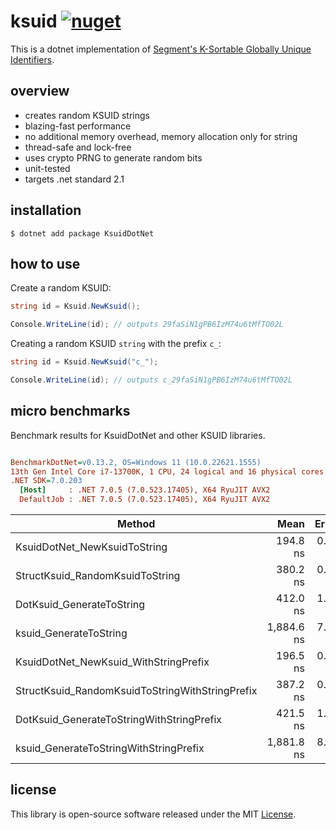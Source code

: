 # ksuid [![nuget](https://img.shields.io/nuget/v/KsuidDotNet?style=flat-square)](https://www.nuget.org/packages/KsuidDotNet)

This is a dotnet implementation of [Segment's K-Sortable Globally Unique Identifiers](https://github.com/segmentio/ksuid).

## overview

- creates random KSUID strings
- blazing-fast performance
- no additional memory overhead, memory allocation only for string
- thread-safe and lock-free
- uses crypto PRNG to generate random bits
- unit-tested
- targets .net standard 2.1

## installation

``` pwsh
$ dotnet add package KsuidDotNet
```

## how to use

Create a random KSUID:

``` csharp
string id = Ksuid.NewKsuid();

Console.WriteLine(id); // outputs 29faSiN1gPB6IzM74u6tMfTO02L
```

Creating a random KSUID `string` with the prefix `c_`:

``` csharp
string id = Ksuid.NewKsuid("c_");

Console.WriteLine(id); // outputs c_29faSiN1gPB6IzM74u6tMfTO02L
```

## micro benchmarks

Benchmark results for KsuidDotNet and other KSUID libraries.

``` ini

BenchmarkDotNet=v0.13.2, OS=Windows 11 (10.0.22621.1555)
13th Gen Intel Core i7-13700K, 1 CPU, 24 logical and 16 physical cores
.NET SDK=7.0.203
  [Host]     : .NET 7.0.5 (7.0.523.17405), X64 RyuJIT AVX2
  DefaultJob : .NET 7.0.5 (7.0.523.17405), X64 RyuJIT AVX2
```

|                                    Method |       Mean |   Error |  StdDev |   Gen0 | Allocated |
|------------------------------------------ |-----------:|--------:|--------:|-------:|----------:|
|              KsuidDotNet_NewKsuidToString |   194.8 ns | 0.46 ns | 0.43 ns | 0.0050 |      80 B |
|           StructKsuid_RandomKsuidToString |   380.2 ns | 0.91 ns | 0.85 ns | 0.0048 |      80 B |
|                 DotKsuid_GenerateToString |   412.0 ns | 1.15 ns | 1.08 ns | 0.0839 |    1320 B |
|                    ksuid_GenerateToString | 1,884.6 ns | 7.08 ns | 6.27 ns | 0.4978 |    7824 B |
|           KsuidDotNet_NewKsuid_WithStringPrefix |   196.5 ns | 0.37 ns | 0.35 ns | 0.0050 |      80 B |
| StructKsuid_RandomKsuidToStringWithStringPrefix |   387.2 ns | 0.50 ns | 0.44 ns | 0.0100 |     160 B |
|       DotKsuid_GenerateToStringWithStringPrefix |   421.5 ns | 1.05 ns | 0.98 ns | 0.0892 |    1400 B |
|          ksuid_GenerateToStringWithStringPrefix | 1,881.8 ns | 8.95 ns | 7.94 ns | 0.5035 |    7904 B |


## license

This library is open-source software released under the MIT [License](LICENSE).